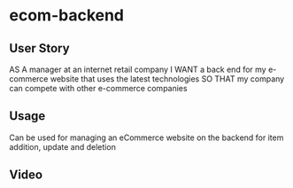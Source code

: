 # ecom-backend


## User Story
AS A manager at an internet retail company
I WANT a back end for my e-commerce website that uses the latest technologies
SO THAT my company can compete with other e-commerce companies


## Usage 
Can be used for managing an eCommerce website on the backend for item addition, update and deletion

## Video
